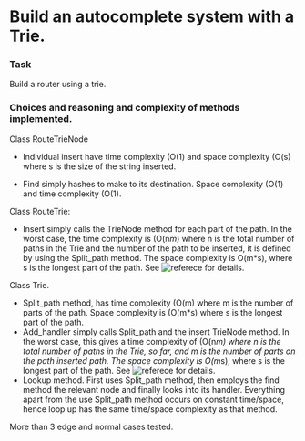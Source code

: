 Build an autocomplete system with a Trie.
================

### Task
Build a router using a trie.


### Choices and reasoning and complexity of methods implemented.


Class RouteTrieNode

-  Individual insert have time complexity \(O(1\) and space complexity \(O(s\) where s is the size of the string inserted.

- Find simply hashes to make to its destination. Space complexity \(O(1\) and time complexity \(O(1\).

Class RouteTrie:
- Insert simply calls the TrieNode method for each part of the path. In the worst case, the time complexity is \(O(n*m*\) where n is the total number of paths in the Trie and the number of the path to be inserted, it is defined by using the Split_path method. The space complexity is O(m*s), where s is the longest part of the path. See
![referece](https://medium.com/basecs/trying-to-understand-tries-3ec6bede0014) for details.


Class Trie.
- Split_path method, has time complexity \(O(m\) where m is the number of parts of the path.
Space complexity is \(O(m*s\) where s is the longest part of the path.
- Add_handler simply calls Split_path and the insert TrieNode method. In the worst case, this gives a time complexity of \(O(n*m\) where n is the total number of paths in the Trie, so far, and m is the number of parts on the path inserted path. The space complexity is O(m*s), where s is the longest part of the path. See
![referece](https://medium.com/basecs/trying-to-understand-tries-3ec6bede0014) for details.
- Lookup method. First uses Split_path method, then employs the find method the relevant node and finally looks into its handler. Everything apart from the use Split_path method occurs on constant time/space, hence loop up has the same time/space complexity as that method.

More than 3 edge and normal cases tested.
